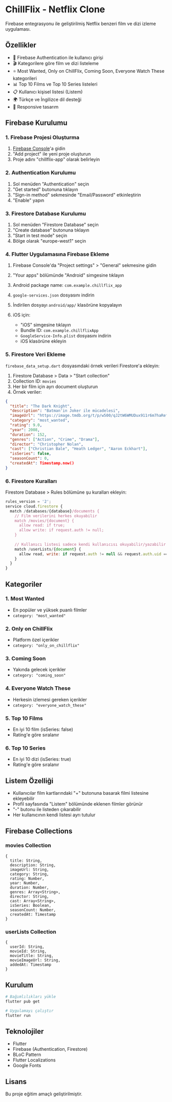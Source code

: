 # ChillFlix - Netflix Clone

Firebase entegrasyonu ile geliştirilmiş Netflix benzeri film ve dizi izleme uygulaması.

## Özellikler

- 🔐 Firebase Authentication ile kullanıcı girişi
- 🎬 Kategorilere göre film ve dizi listeleme
- ⭐ Most Wanted, Only on ChillFlix, Coming Soon, Everyone Watch These kategorileri
- 📊 Top 10 Films ve Top 10 Series listeleri
- 📋 Kullanıcı kişisel listesi (Listem)
- 🌍 Türkçe ve İngilizce dil desteği
- 📱 Responsive tasarım

## Firebase Kurulumu

### 1. Firebase Projesi Oluşturma

1. [Firebase Console](https://console.firebase.google.com/)'a gidin
2. "Add project" ile yeni proje oluşturun
3. Proje adını "chillflix-app" olarak belirleyin

### 2. Authentication Kurulumu

1. Sol menüden "Authentication" seçin
2. "Get started" butonuna tıklayın
3. "Sign-in method" sekmesinde "Email/Password" etkinleştirin
4. "Enable" yapın

### 3. Firestore Database Kurulumu

1. Sol menüden "Firestore Database" seçin
2. "Create database" butonuna tıklayın
3. "Start in test mode" seçin
4. Bölge olarak "europe-west1" seçin

### 4. Flutter Uygulamasına Firebase Ekleme

1. Firebase Console'da "Project settings" > "General" sekmesine gidin
2. "Your apps" bölümünde "Android" simgesine tıklayın
3. Android package name: `com.example.chillflix_app`
4. `google-services.json` dosyasını indirin
5. İndirilen dosyayı `android/app/` klasörüne kopyalayın

6. iOS için:
   - "iOS" simgesine tıklayın
   - Bundle ID: `com.example.chillflixApp`
   - `GoogleService-Info.plist` dosyasını indirin
   - iOS klasörüne ekleyin

### 5. Firestore Veri Ekleme

`firebase_data_setup.dart` dosyasındaki örnek verileri Firestore'a ekleyin:

1. Firestore Database > Data > "Start collection"
2. Collection ID: `movies`
3. Her bir film için ayrı document oluşturun
4. Örnek veriler:

```json
{
  "title": "The Dark Knight",
  "description": "Batman'in Joker ile mücadelesi",
  "imageUrl": "https://image.tmdb.org/t/p/w500/qJ2tW6WMUDux911r6m7haRef0WH.jpg",
  "category": "most_wanted",
  "rating": 9.0,
  "year": 2008,
  "duration": 152,
  "genres": ["Action", "Crime", "Drama"],
  "director": "Christopher Nolan",
  "cast": ["Christian Bale", "Heath Ledger", "Aaron Eckhart"],
  "isSeries": false,
  "seasonCount": 0,
  "createdAt": Timestamp.now()
}
```

### 6. Firestore Kuralları

Firestore Database > Rules bölümüne şu kuralları ekleyin:

```javascript
rules_version = '2';
service cloud.firestore {
  match /databases/{database}/documents {
    // Film verilerini herkes okuyabilir
    match /movies/{document} {
      allow read: if true;
      allow write: if request.auth != null;
    }
    
    // Kullanıcı listesi sadece kendi kullanıcısı okuyabilir/yazabilir
    match /userLists/{document} {
      allow read, write: if request.auth != null && request.auth.uid == resource.data.userId;
    }
  }
}
```

## Kategoriler

### 1. Most Wanted
- En popüler ve yüksek puanlı filmler
- `category: "most_wanted"`

### 2. Only on ChillFlix
- Platform özel içerikler
- `category: "only_on_chillflix"`

### 3. Coming Soon
- Yakında gelecek içerikler
- `category: "coming_soon"`

### 4. Everyone Watch These
- Herkesin izlemesi gereken içerikler
- `category: "everyone_watch_these"`

### 5. Top 10 Films
- En iyi 10 film (isSeries: false)
- Rating'e göre sıralanır

### 6. Top 10 Series
- En iyi 10 dizi (isSeries: true)
- Rating'e göre sıralanır

## Listem Özelliği

- Kullanıcılar film kartlarındaki "+" butonuna basarak filmi listesine ekleyebilir
- Profil sayfasında "Listem" bölümünde eklenen filmler görünür
- "-" butonu ile listeden çıkarabilir
- Her kullanıcının kendi listesi ayrı tutulur

## Firebase Collections

### movies Collection
```
{
  title: String,
  description: String,
  imageUrl: String,
  category: String,
  rating: Number,
  year: Number,
  duration: Number,
  genres: Array<String>,
  director: String,
  cast: Array<String>,
  isSeries: Boolean,
  seasonCount: Number,
  createdAt: Timestamp
}
```

### userLists Collection
```
{
  userId: String,
  movieId: String,
  movieTitle: String,
  movieImageUrl: String,
  addedAt: Timestamp
}
```

## Kurulum

```bash
# Bağımlılıkları yükle
flutter pub get

# Uygulamayı çalıştır
flutter run
```

## Teknolojiler

- Flutter
- Firebase (Authentication, Firestore)
- BLoC Pattern
- Flutter Localizations
- Google Fonts

## Lisans

Bu proje eğitim amaçlı geliştirilmiştir.
